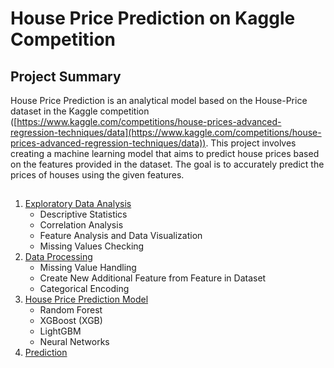 # House Price Prediction on Kaggle Competition

## Project Summary
House Price Prediction is an analytical model based on the House-Price dataset in the Kaggle competition ([https://www.kaggle.com/competitions/house-prices-advanced-regression-techniques/data](https://www.kaggle.com/competitions/house-prices-advanced-regression-techniques/data)). This project involves creating a machine learning model that aims to predict house prices based on the features provided in the dataset. The goal is to accurately predict the prices of houses using the given features.

## 
1. [Exploratory Data Analysis](https://github.com/cholitoary/House-Price-Prediction/blob/main/Exploratory%20Data%20Analysis%20in%20House%20Prices.ipynb)
   - Descriptive Statistics
   - Correlation Analysis
   - Feature Analysis and Data Visualization
   - Missing Values Checking
2. [Data Processing](https://github.com/cholitoary/House-Price-Prediction/blob/main/Data%20Processing%20in%20House%20Price.ipynb)
   - Missing Value Handling
   - Create New Additional Feature from Feature in Dataset
   - Categorical Encoding 
3. [House Price Prediction Model](https://github.com/cholitoary/House-Price-Prediction/blob/main/Modeling%20in%20House%20Price.ipynb)
   - Random Forest
   - XGBoost (XGB)
   - LightGBM
   - Neural Networks
4. [Prediction](submission_csv)
